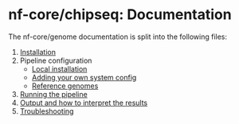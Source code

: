 # nf-core/chipseq: Documentation

The nf-core/genome documentation is split into the following files:

1. [Installation](https://nf-co.re/usage/installation)
2. Pipeline configuration
    * [Local installation](https://nf-co.re/usage/local_installation)
    * [Adding your own system config](https://nf-co.re/usage/adding_own_config)
    * [Reference genomes](https://nf-co.re/usage/reference_genomes)
3. [Running the pipeline](usage.md)
4. [Output and how to interpret the results](output.md)
5. [Troubleshooting](https://nf-co.re/usage/troubleshooting)
